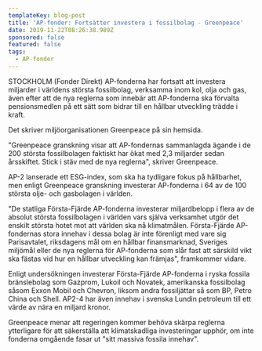 ```yaml
---
templateKey: blog-post
title: 'AP-fonder: Fortsätter investera i fossilbolag - Greenpeace'
date: 2019-11-22T08:26:38.989Z
sponsored: false
featured: false
tags:
  - AP-fonder
---
```

STOCKHOLM (Fonder Direkt) AP-fonderna har fortsatt att investera miljarder i världens största fossilbolag, verksamma inom kol, olja och gas, även efter att de nya reglerna som innebär att AP-fonderna ska förvalta pensionsmedlen på ett sätt som bidrar till en hållbar utveckling trädde i kraft.



Det skriver miljöorganisationen Greenpeace på sin hemsida.



"Greenpeace granskning visar att AP-fondernas sammanlagda ägande i de 200 största fossilbolagen faktiskt har ökat med 2,3 miljarder sedan årsskiftet. Stick i stäv med de nya reglerna", skriver Greenpeace.



AP-2 lanserade ett ESG-index, som ska ha tydligare fokus på hållbarhet, men enligt Greenpeace granskning investerar AP-fonderna i 64 av de 100 största olje- och gasbolagen i världen.



"De statliga Första-Fjärde AP-fonderna investerar miljardbelopp i flera av de absolut största fossilbolagen i världen vars själva verksamhet utgör det enskilt största hotet mot att världen ska nå klimatmålen. Första-Fjärde AP-fondernas stora innehav i dessa bolag är inte förenligt med vare sig Parisavtalet, riksdagens mål om en hållbar finansmarknad, Sveriges miljömål eller de nya reglerna för AP-fonderna som slår fast att särskild vikt ska fästas vid hur en hållbar utveckling kan främjas", framkommer vidare.



Enligt undersökningen investerar Första-Fjärde AP-fonderna i ryska fossila bränslebolag som Gazprom, Lukoil och Novatek, amerikanska fossilbolag såsom Exxon Mobil och Chevron, liksom andra fossiljättar så som BP, Petro China och Shell. AP2-4 har även innehav i svenska Lundin petroleum till ett värde av nära en miljard kronor.



Greenpeace menar att regeringen kommer behöva skärpa reglerna ytterligare för att säkerställa att klimatskadliga investeringar upphör, om inte fonderna omgående fasar ut "sitt massiva fossila innehav".
